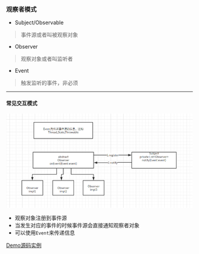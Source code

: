 ### 观察者模式


- Subject/Observable
> 事件源或者叫被观察对象
- Observer
> 观察对象或者叫监听者
- Event
> 触发监听的事件，非必须


---
#### 常见交互模式

![观察者图例](../images/ObserverDesignPattern.png)


- 观察对象注册到事件源
- 当发生对应的事件的时候事件源会直接通知观察者对象
- 可以使用`Event`来传递信息

[Demo源码实例](../src/main/java/com/concurrent/design/observer)